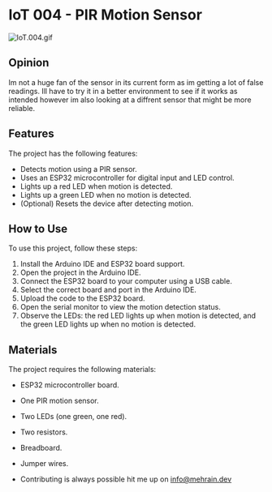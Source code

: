 # IoT 004 - PIR Motion Sensor

![IoT.004.gif](IoT.004.gif)

## Opinion

Im not a huge fan of the sensor in its current form as im getting a lot of false readings. 
Ill have to try it in a better environment to see if it works as intended however im also looking at a diffrent sensor that might be more reliable.


## Features

The project has the following features:
- Detects motion using a PIR sensor.
- Uses an ESP32 microcontroller for digital input and LED control.
- Lights up a red LED when motion is detected.
- Lights up a green LED when no motion is detected.
- (Optional) Resets the device after detecting motion.

## How to Use

To use this project, follow these steps:
1. Install the Arduino IDE and ESP32 board support.
2. Open the project in the Arduino IDE.
3. Connect the ESP32 board to your computer using a USB cable.
4. Select the correct board and port in the Arduino IDE.
5. Upload the code to the ESP32 board.
6. Open the serial monitor to view the motion detection status.
7. Observe the LEDs: the red LED lights up when motion is detected, and the green LED lights up when no motion is detected.

## Materials

The project requires the following materials:
- ESP32 microcontroller board.
- One PIR motion sensor.
- Two LEDs (one green, one red).
- Two resistors.
- Breadboard.
- Jumper wires.

- Contributing is always possible hit me up on info@mehrain.dev

